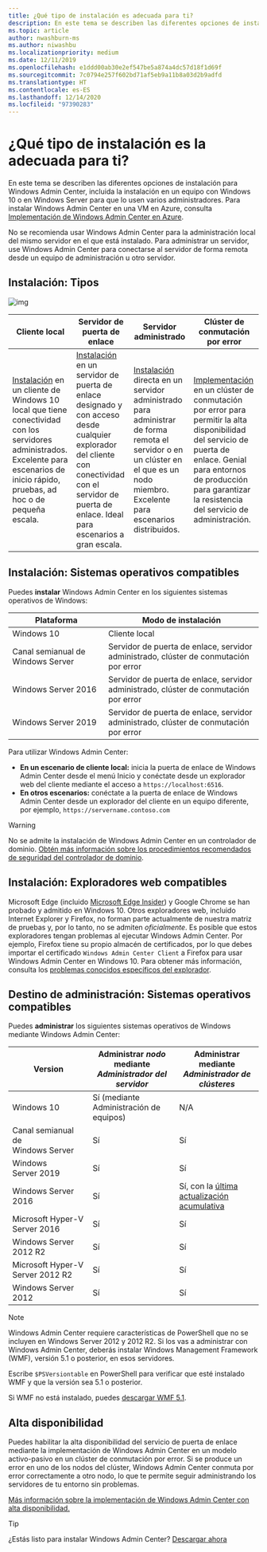 ```yaml
---
title: ¿Qué tipo de instalación es adecuada para ti?
description: En este tema se describen las diferentes opciones de instalación para Windows Admin Center, incluida la instalación en un equipo con Windows 10 o en Windows Server para que lo usen varios administradores.
ms.topic: article
author: nwashburn-ms
ms.author: niwashbu
ms.localizationpriority: medium
ms.date: 12/11/2019
ms.openlocfilehash: e1ddd00ab30e2ef547be5a874a4dc57d18f1d69f
ms.sourcegitcommit: 7c0794e257f602bd71af5eb9a11b8a03d2b9adfd
ms.translationtype: HT
ms.contentlocale: es-ES
ms.lasthandoff: 12/14/2020
ms.locfileid: "97390283"
---
```

# <a name="what-type-of-installation-is-right-for-you"></a>¿Qué tipo de instalación es la adecuada para ti?

En este tema se describen las diferentes opciones de instalación para Windows Admin Center, incluida la instalación en un equipo con Windows 10 o en Windows Server para que lo usen varios administradores. Para instalar Windows Admin Center en una VM en Azure, consulta [Implementación de Windows Admin Center en Azure](../azure/deploy-wac-in-azure.md).

No se recomienda usar Windows Admin Center para la administración local del mismo servidor en el que está instalado. Para administrar un servidor, use Windows Admin Center para conectarse al servidor de forma remota desde un equipo de administración u otro servidor.

## <a name="installation-types"></a>Instalación: Tipos

![img](../media/deployment-options/install-options.PNG)

| Cliente local                                | Servidor de puerta de enlace                                  | Servidor administrado                               | Clúster de conmutación por error                           |
|---------------------------------------------|-------------------------------------------------|----------------------------------------------|--------------------------------------------|
| [Instalación](../deploy/install.md) en un cliente de Windows 10 local que tiene conectividad con los servidores administrados. Excelente para escenarios de inicio rápido, pruebas, ad hoc o de pequeña escala. |[Instalación](../deploy/install.md) en un servidor de puerta de enlace designado y con acceso desde cualquier explorador del cliente con conectividad con el servidor de puerta de enlace. Ideal para escenarios a gran escala. | [Instalación](../deploy/install.md) directa en un servidor administrado para administrar de forma remota el servidor o en un clúster en el que es un nodo miembro. Excelente para escenarios distribuidos. | [Implementación](#high-availability) en un clúster de conmutación por error para permitir la alta disponibilidad del servicio de puerta de enlace. Genial para entornos de producción para garantizar la resistencia del servicio de administración. |

## <a name="installation-supported-operating-systems"></a>Instalación: Sistemas operativos compatibles

Puedes **instalar** Windows Admin Center en los siguientes sistemas operativos de Windows:

| **Plataforma**                       | **Modo de instalación** |
| -----------------------------------| --------------------- |
| Windows 10                         | Cliente local |
| Canal semianual de Windows Server | Servidor de puerta de enlace, servidor administrado, clúster de conmutación por error |
| Windows Server 2016                | Servidor de puerta de enlace, servidor administrado, clúster de conmutación por error |
| Windows Server 2019                | Servidor de puerta de enlace, servidor administrado, clúster de conmutación por error |

Para utilizar Windows Admin Center:

- **En un escenario de cliente local:** inicia la puerta de enlace de Windows Admin Center desde el menú Inicio y conéctate desde un explorador web del cliente mediante el acceso a `https://localhost:6516`.
- **En otros escenarios:** conéctate a la puerta de enlace de Windows Admin Center desde un explorador del cliente en un equipo diferente, por ejemplo, `https://servername.contoso.com`

> [!WARNING]
> No se admite la instalación de Windows Admin Center en un controlador de dominio. [Obtén más información sobre los procedimientos recomendados de seguridad del controlador de dominio](../../../identity/ad-ds/plan/security-best-practices/securing-domain-controllers-against-attack.md).

## <a name="installation-supported-web-browsers"></a>Instalación: Exploradores web compatibles

Microsoft Edge (incluido [Microsoft Edge Insider](https://microsoftedgeinsider.com)) y Google Chrome se han probado y admitido en Windows 10. Otros exploradores web, incluido Internet Explorer y Firefox, no forman parte actualmente de nuestra matriz de pruebas y, por lo tanto, no se admiten *oficialmente*. Es posible que estos exploradores tengan problemas al ejecutar Windows Admin Center. Por ejemplo, Firefox tiene su propio almacén de certificados, por lo que debes importar el certificado `Windows Admin Center Client` a Firefox para usar Windows Admin Center en Windows 10. Para obtener más información, consulta los [problemas conocidos específicos del explorador](../support/known-issues.md#browser-specific-issues).

## <a name="management-target-supported-operating-systems"></a>Destino de administración: Sistemas operativos compatibles

Puedes **administrar** los siguientes sistemas operativos de Windows mediante Windows Admin Center:

| Version | Administrar *nodo* mediante *Administrador del servidor* | Administrar mediante *Administrador de clústeres* |
| ------------------------- |--------------- | ----- |
| Windows 10 | Sí (mediante Administración de equipos) | N/A |
| Canal semianual de Windows Server | Sí | Sí |
| Windows Server 2019 | Sí | Sí |
| Windows Server 2016 | Sí | Sí, con la [última actualización acumulativa](../use/manage-hyper-converged.md#prepare-your-windows-server-2016-cluster-for-windows-admin-center) |
| Microsoft Hyper-V Server 2016 | Sí | Sí |
| Windows Server 2012 R2 | Sí | Sí |
| Microsoft Hyper-V Server 2012 R2 | Sí | Sí |
| Windows Server 2012 | Sí | Sí |

> [!NOTE]
> Windows Admin Center requiere características de PowerShell que no se incluyen en Windows Server 2012 y 2012 R2. Si los vas a administrar con Windows Admin Center, deberás instalar Windows Management Framework (WMF), versión 5.1 o posterior, en esos servidores.
>
> Escribe `$PSVersiontable` en PowerShell para verificar que esté instalado WMF y que la versión sea 5.1 o posterior.
>
> Si WMF no está instalado, puedes [descargar WMF 5.1](https://www.microsoft.com/download/details.aspx?id=54616).

## <a name="high-availability"></a>Alta disponibilidad

Puedes habilitar la alta disponibilidad del servicio de puerta de enlace mediante la implementación de Windows Admin Center en un modelo activo-pasivo en un clúster de conmutación por error. Si se produce un error en uno de los nodos del clúster, Windows Admin Center conmuta por error correctamente a otro nodo, lo que te permite seguir administrando los servidores de tu entorno sin problemas.

[Más información sobre la implementación de Windows Admin Center con alta disponibilidad.](../deploy/high-availability.md)

> [!Tip]
> ¿Estás listo para instalar Windows Admin Center? [Descargar ahora](../overview.md)